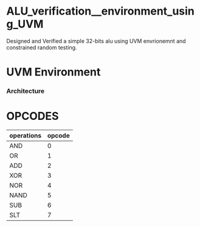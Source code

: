 # ALU_verification__environment_using_UVM
Designed and Verified a simple 32-bits alu using UVM envrionemnt and constrained random testing.
# UVM Environment 
  ### Architecture  
  
# OPCODES 
| operations | opcode |
| ---------- | ------ |
| AND        |  0     |
| OR         |  1     |
| ADD        |  2     |
| XOR        |  3     |
| NOR        |  4     |
| NAND       |  5     |
| SUB        |  6     |
| SLT        |  7     |




